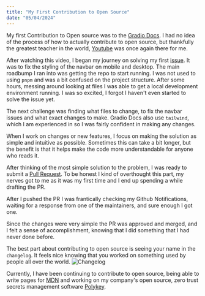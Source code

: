 ```yaml
---
title: "My First Contribution to Open Source"
date: "05/04/2024"
---
```


My first Contribution to Open source was to the [Gradio Docs](https://www.gradio.app/docs). I had no idea of the process of how to actually contribute to open source, but thankfully the greatest teacher in the world, [Youtube](https://www.youtube.com/watch?v=CML6vfKjQss) was once again there for me.

After watching this video, I began my journey on solving my first [issue](https://github.com/gradio-app/gradio/issues/7857). It was to fix the styling of the navbar on mobile and desktop. The main roadbump I ran into was getting the repo to start running. I was not used to using `pnpm` and was a bit confused on the project structure. After some hours, messing around looking at files I was able to get a local development environment running. I was so excited, I forgot I haven't even started to solve the issue yet.

The next challenge was finding what files to change, to fix the navbar issues and what exact changes to make. Gradio Docs also use `tailwind`, which I am experienced in so I was fairly confident in making any changes.

When I work on changes or new features, I focus on making the solution as simple and intuitive as possible. Sometimes this can take a bit longer, but the benefit is that it helps make the code more understandable for anyone who reads it.

After thinking of the most simple solution to the problem, I was ready to submit a [Pull Request](https://github.com/gradio-app/gradio/pull/7945). To be honest I kind of overthought this part, my nerves got to me as it was my first time and I end up spending a while drafting the PR.

After I pushed the PR I was frantically checking my Github Notifications, waiting for a response from one of the maintainers, and sure enough I got one.

Since the changes were very simple the PR was approved and merged, and I felt a sense of accomplishment, knowing that I did something that I had never done before.

The best part about contributing to open source is seeing your name in the `changelog`. It feels nice knowing that you worked on something used by people all over the world.
![Changelog](/images/contribution.PNG)

Currently, I have been continuing to contribute to open source, being able to write pages for [MDN](https://github.com/mdn/content/pull/37814#event-16073520979) and working on my company's open source, zero trust secrets management software [Polykey](https://github.com/MatrixAI/Polykey-CLI).
